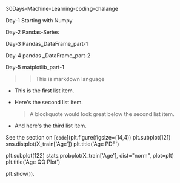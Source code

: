 30Days-Machine-Learning-coding-chalange

Day-1 Starting with Numpy

Day-2 Pandas-Series

Day-3 Pandas_DataFrame_part-1

Day-4 pandas _DataFrame_part-2

 Day-5 matplotlib_part-1

>> This is markdown language

* This is the first list item.
* Here's the second list item.

    > A blockquote would look great below the second list item.

* And here's the third list item.

See the section on [`code`](plt.figure(figsize=(14,4))
plt.subplot(121)
sns.distplot(X_train['Age'])
plt.title('Age PDF')

plt.subplot(122)
stats.probplot(X_train['Age'], dist="norm", plot=plt)
plt.title('Age QQ Plot')

plt.show()).
